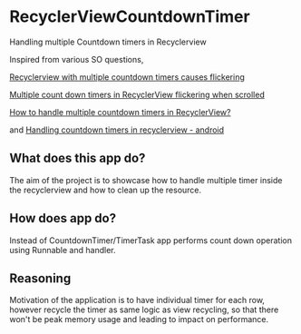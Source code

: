 # RecyclerViewCountdownTimer
Handling multiple Countdown timers in Recyclerview

Inspired from various SO questions,

[Recyclerview with multiple countdown timers causes flickering](https://stackoverflow.com/questions/35860780/recyclerview-with-multiple-countdown-timers-causes-flickering)

[Multiple count down timers in RecyclerView flickering when scrolled](https://stackoverflow.com/questions/38890863/multiple-count-down-timers-in-recyclerview-flickering-when-scrolled)

[How to handle multiple countdown timers in RecyclerView?](https://stackoverflow.com/questions/32257586/how-to-handle-multiple-countdown-timers-in-recyclerview)

and [Handling countdown timers in recyclerview - android](https://stackoverflow.com/questions/38241539/handling-countdown-timers-in-recyclerview-android)

## What does this app do?
The aim of the project is to showcase how to handle multiple timer inside the recyclerview and how to clean up the resource.

## How does app do?
Instead of CountdownTimer/TimerTask app performs count down operation using Runnable and handler.

## Reasoning
Motivation of the application is to have individual timer for each row, however recycle the timer as same logic as view recycling, so that there won't be peak memory usage and leading to impact on performance.
